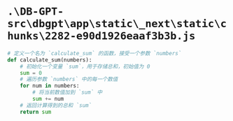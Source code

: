 # `.\DB-GPT-src\dbgpt\app\static\_next\static\chunks\2282-e90d1926eaaf3b3b.js`

```py
# 定义一个名为 `calculate_sum` 的函数，接受一个参数 `numbers`
def calculate_sum(numbers):
    # 初始化一个变量 `sum`，用于存储总和，初始值为 0
    sum = 0
    # 遍历参数 `numbers` 中的每一个数值
    for num in numbers:
        # 将当前数值加到 `sum` 中
        sum += num
    # 返回计算得到的总和 `sum`
    return sum
```